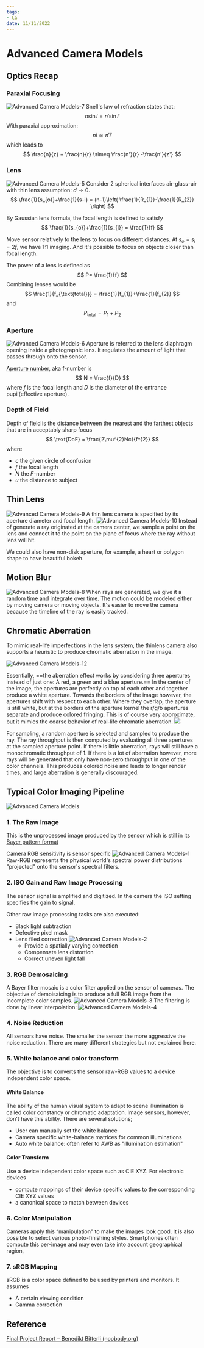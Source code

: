 ```yaml
---
tags:
- CG
date: 11/11/2022
---
```


# Advanced Camera Models
## Optics Recap
### Paraxial Focusing
![Advanced Camera Models-7](attachments/Advanced%20Camera%20Models-7.png)
Snell's law of refraction states that:
$$
n\sin i = n'\sin i'
$$
With paraxial approximation:
$$
ni \simeq n'i'
$$
which leads to
$$
\frac{n}{z} + \frac{n}{r} \simeq \frac{n'}{r} -\frac{n'}{z'}
$$

### Lens

![Advanced Camera Models-5](attachments/Advanced%20Camera%20Models-5.png)
Consider 2 spherical interfaces air-glass-air with thin lens assumption: $d\to 0$.
$$
\frac{1}{s_{o}}+\frac{1}{s-i} = (n-1)\left( \frac{1}{R_{1}}-\frac{1}{R_{2}} \right)
$$

By Gaussian lens formula, the focal length is defined to satisfy
$$
\frac{1}{s_{o}}+\frac{1}{s_{i}} = \frac{1}{f}
$$

Move sensor relatively to the lens to focus on different distances. At $s_{o} = s_{i}=2f$, we have 1:1 imaging. And it's possible to focus on objects closer than focal length.

The power of a lens is defined as 
$$
P= \frac{1}{f}
$$
Combining lenses would be 
$$
\frac{1}{f_{\text{total}}} = \frac{1}{f_{1}}+\frac{1}{f_{2}}
$$
and 
$$
P_{\text{total}} = P_{1} + P_{2}
$$

### Aperture
![Advanced Camera Models-6](attachments/Advanced%20Camera%20Models-6.png)
Aperture is referred to the lens diaphragm opening inside a photographic lens.
It regulates the amount of light that passes through onto the sensor.

[Aperture number](https://en.wikipedia.org/wiki/F-number), aka f-number is 
$$
N = \frac{f}{D}
$$
where $f$ is the focal length and $D$ is the diameter of the entrance pupil(effective aperture).

### Depth of Field
Depth of field is the distance between the nearest and the farthest objects that are in acceptably sharp focus
$$
\text{DoF} = \frac{2\mu^{2}Nc}{f^{2}}
$$
where
- $c$ the given circle of confusion
- $f$ the focal length
- $N$ the $F$-number
- $u$ the distance to subject

## Thin Lens
![Advanced Camera Models-9](attachments/Advanced%20Camera%20Models-9.png)
A thin lens camera is specified by its aperture diameter and focal length. ![Advanced Camera Models-10](attachments/Advanced%20Camera%20Models-10.png)
Instead of generate a ray originated at the camera center, we sample a point on the lens and connect it to the point on the plane of focus where the ray without lens will hit. 

We could also have non-disk aperture, for example, a heart or polygon shape to have beautiful bokeh.

## Motion Blur
![Advanced Camera Models-8](attachments/Advanced%20Camera%20Models-8.png)
When rays are generated, we give it a random time and integrate over time. The motion could be modeled either by moving camera or moving objects. It's easier to move the camera because the timeline of the ray is easily tracked. 

## Chromatic Aberration
To mimic real-life imperfections in the lens system, the thinlens camera also supports a heuristic to produce chromatic aberration in the image.

![Advanced Camera Models-12](attachments/Advanced%20Camera%20Models-12.png)

Essentially, ==the aberration effect works by considering three apertures instead of just one: A red, a green and a blue aperture.== In the center of the image, the apertures are perfectly on top of each other and together produce a white aperture. Towards the borders of the image however, the apertures shift with respect to each other. Where they overlap, the aperture is still white, but at the borders of the aperture kernel the r/g/b apertures separate and produce colored fringing. This is of course very approximate, but it mimics the coarse behavior of real-life chromatic aberration.
![](attachments/Advanced%20Camera%20Models-11.png#center%7CIllustration%20of%20chromatic%20aperture%20shift)

For sampling, a random aperture is selected and sampled to produce the ray. The ray throughput is then computed by evaluating all three apertures at the sampled aperture point. If there is little aberration, rays will still have a monochromatic throughput of 1. If there is a lot of aberration however, more rays will be generated that only have non-zero throughput in one of the color channels. This produces colored noise and leads to longer render times, and large aberration is generally discouraged.

## Typical Color Imaging Pipeline
![Advanced Camera Models](attachments/Advanced%20Camera%20Models.png)

### 1. The Raw Image
This is the unprocessed image produced by the sensor which is still in its [Bayer pattern format](https://en.wikipedia.org/wiki/Bayer_filter)

Camera RGB sensitivity is sensor specific
![Advanced Camera Models-1](attachments/Advanced%20Camera%20Models-1.png)
Raw-RGB represents the physical world's spectral power distributions "projected" onto the sensor's spectral filters.

### 2. ISO Gain and Raw Image Processing
The sensor signal is amplified and digitized. In the camera the ISO setting specifies the gain to signal.

Other raw image processing tasks are also executed:
- Black light subtraction
- Defective pixel mask
- Lens filed correction ![Advanced Camera Models-2](attachments/Advanced%20Camera%20Models-2.png)
	- Provide a spatially varying correction
	- Compensate lens distortion
	- Correct uneven light fall

### 3. RGB Demosaicing
A Bayer filter mosaic is a color filter applied on the sensor of cameras. The objective of demoisaicing is to produce a full RGB image from the incomplete color samples.
![Advanced Camera Models-3](attachments/Advanced%20Camera%20Models-3.png)
The filtering is done by linear interpolation:
![Advanced Camera Models-4](attachments/Advanced%20Camera%20Models-4.png)

### 4. Noise Reduction
All sensors have noise. The smaller the sensor the more aggressive the noise reduction. There are many different strategies but not explained here.

### 5. White balance and color transform
The objective is to converts the sensor raw-RGB values to a device independent color space. 

#### White Balance
The ability of the human visual system to adapt to scene illumination is called color constancy or chromatic adaptation. Image sensors, however, don't have this ability. There are several solutions;
 - User can manually set the white balance
 - Camera specific white-balance matrices for common illuminations
 - Auto white balance: often refer to AWB as "illumination estimation"

#### Color Transform
Use a device independent color space such as CIE XYZ. For electronic devices
- compute mappings of their device specific values to the corresponding CIE XYZ values
- a canonical space to match between devices

### 6. Color Manipulation
Cameras apply this “manipulation" to make the images look good. It is also possible to select various photo-finishing styles. Smartphones often compute this per-image and may even take into account geographical region,

### 7. sRGB Mapping
sRGB is a color space defined to be used by printers and monitors. It assumes
- A certain viewing condition
- Gamma correction

## Reference
[Final Project Report – Benedikt Bitterli (noobody.org)](http://noobody.org/is-report/simple.html)